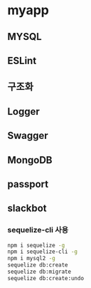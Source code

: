 # myapp

## MYSQL
## ESLint
## 구조화
## Logger
## Swagger
## MongoDB
## passport
## slackbot

### sequelize-cli 사용
```bash
npm i sequelize -g
npm i sequelize-cli -g
npm i mysql2 -g
sequelize db:create
sequelize db:migrate
sequelize db:create:undo
```
